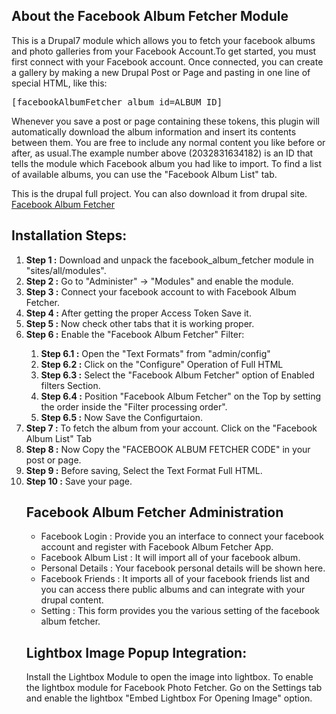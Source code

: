 <h2>About the Facebook Album Fetcher Module</h2>
This is a Drupal7 module which allows you to fetch your facebook albums and photo galleries from your Facebook Account.To get started, you must first connect with your Facebook account. Once connected, you can create a gallery by making a new Drupal Post or Page and pasting in one line of special HTML, like this:
<pre>
[facebookAlbumFetcher album_id=ALBUM_ID]
</pre>
Whenever you save a post or page containing these tokens, this plugin will automatically download the album information and insert its contents between them. You are free to include any normal content you like before or after, as usual.The example number above (2032831634182) is an ID that tells the module which Facebook album you had like to import. To find a list of available albums, you can use the "Facebook Album List" tab.

This is the drupal full project. You can also download it from drupal site. 
<a href="https://www.drupal.org/project/facebook_album_fetcher" target="_blank">Facebook Album Fetcher</a>

<h2>Installation Steps:</h2>
<ol>
<li> <strong>Step 1 :</strong> Download and unpack the facebook_album_fetcher module in "sites/all/modules".</li>
<li> <strong>Step 2 :</strong> Go to "Administer" -> "Modules" and enable the module.</li>
<li> <strong>Step 3 :</strong> Connect your facebook account to with Facebook Album Fetcher.</li>
<li> <strong>Step 4 :</strong> After getting the proper Access Token Save it.</li>
<li> <strong>Step 5 :</strong> Now check other tabs that it is working proper.</li>
<li> <strong>Step 6 :</strong> Enable the "Facebook Album Fetcher" Filter:</li>
<ol>
<li> <strong>Step 6.1 :</strong> Open the "Text Formats" from "admin/config"</li>
<li> <strong>Step 6.2 :</strong> Click on the "Configure" Operation of Full HTML</li>
<li> <strong>Step 6.3 :</strong> Select the "Facebook Album Fetcher" option of Enabled filters Section.</li>
<li> <strong>Step 6.4 :</strong> Position "Facebook Album Fetcher" on the Top by setting the order inside the "Filter processing order".</li>
<li> <strong>Step 6.5 :</strong> Now Save the Configurtaion.</li>
</ol>
<li> <strong>Step 7 :</strong> To fetch the album from your account. Click on the "Facebook Album List" Tab</li>
<li> <strong>Step 8 :</strong> Now Copy the "FACEBOOK ALBUM FETCHER CODE" in your post or page.</li>
<li> <strong>Step 9 :</strong> Before saving, Select the Text Format Full HTML.</li>
<li> <strong>Step 10 :</strong> Save your page.</li>
</ul>

<h2>Facebook Album Fetcher Administration</h2>
<ul>
<li>Facebook Login : Provide you an interface to connect your facebook account and register with Facebook Album Fetcher App.</li>
<li>Facebook Album List : It will import all of your facebook album.</li>
<li>Personal Details : Your facebook personal details will be shown here.</li>
<li>Facebook Friends : It imports all of your facebook friends list and you can access there public albums and can integrate with your drupal content.</li>
<li>Setting : This form provides you the various setting of the facebook album fetcher.</li>
</ul>

<h2>Lightbox Image Popup Integration:</h2>

Install the Lightbox Module to open the image into lightbox. To enable the lightbox module for Facebook Photo Fetcher. Go on the Settings tab and enable the lightbox "Embed Lightbox For Opening Image" option.

